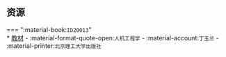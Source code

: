 ## 资源  
=== ":material-book:`ID20013`"  
    * [教材](http://api.xtaoa.com/api/lanzou.php?url=https://cqu-openlib.lanzout.com/i9yJ528ruc7c&type=down) - :material-format-quote-open:`人机工程学` - :material-account:`丁玉兰` - :material-printer:`北京理工大学出版社`  